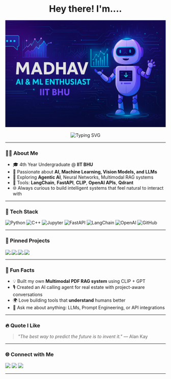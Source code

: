 <h1 align="center">Hey there! I'm....</h1>

<p align="center">
  <img src="https://github.com/MadsDoodle/MadsDoodle/blob/main/ChatGPT%20Image%20Jun%2023%2C%202025%2C%2009_33_00%20PM.png" alt="Madhav Banner"/>
</p>

<p align="center">
  <img src="https://readme-typing-svg.demolab.com?font=Fira+Code&pause=1000&center=true&vCenter=true&width=435&lines=AI+%26+ML+Enthusiast;4th+Year+Undergrad+at+IIT+BHU;Building+LLM+Projects+%F0%9F%9A%80;Exploring+Agentic+AI+%E2%9A%99%EF%B8%8F" alt="Typing SVG" />
</p>

---

### 👨‍💻 About Me

- 🎓 4th Year Undergraduate @ **IIT BHU**
- 🧠 Passionate about **AI, Machine Learning, Vision Models, and LLMs**
- 🤖 Exploring **Agentic AI**, Neural Networks, Multimodal RAG systems
- 🔧 Tools: **LangChain**, **FastAPI**, **CLIP**, **OpenAI APIs**, **Qdrant**
- 🌐 Always curious to build intelligent systems that feel natural to interact with

---

### 🧰 Tech Stack

![Python](https://img.shields.io/badge/-Python-333?style=flat&logo=python)
![C++](https://img.shields.io/badge/-C++-333?style=flat&logo=cplusplus)
![Jupyter](https://img.shields.io/badge/-Jupyter-333?style=flat&logo=Jupyter)
![FastAPI](https://img.shields.io/badge/-FastAPI-333?style=flat&logo=fastapi)
![LangChain](https://img.shields.io/badge/-LangChain-333?style=flat&logo=Chainlink)
![OpenAI](https://img.shields.io/badge/-OpenAI-333?style=flat&logo=openai)
![GitHub](https://img.shields.io/badge/-GitHub-333?style=flat&logo=github)

---

### 📌 Pinned Projects

<a href="https://github.com/MadsDoodle/Agent_2n_Agent">
  <img align="center" src="https://github-readme-stats.vercel.app/api/pin/?username=MadsDoodle&repo=Agent_2n_Agent&theme=tokyonight" />
</a>
<a href="https://github.com/MadsDoodle/ResumePro">
  <img align="center" src="https://github-readme-stats.vercel.app/api/pin/?username=MadsDoodle&repo=ResumePro&theme=tokyonight" />
</a>
<a href="https://github.com/MadsDoodle/Monte-Carlo-simulation">
  <img align="center" src="https://github-readme-stats.vercel.app/api/pin/?username=MadsDoodle&repo=Monte-Carlo-Simulation&theme=tokyonight" />
</a>
<a href="https://github.com/MadsDoodle/Multimodal_PDF_RAG-using-CLIP-LLM-">
  <img align="center" src="https://github-readme-stats.vercel.app/api/pin/?username=MadsDoodle&repo=Multimodal_PDF_RAG-using-CLIP-LLM-&theme=tokyonight" />
</a>

---

### 🧠 Fun Facts

- 💡 Built my own **Multimodal PDF RAG system** using CLIP + GPT
- 🎙️ Created an AI calling agent for real estate with project-aware conversations
- 🌍 Love building tools that **understand** humans better
- 💬 Ask me about anything: LLMs, Prompt Engineering, or API integrations

---

### 🔥 Quote I Like

> *"The best way to predict the future is to invent it."* — Alan Kay

---

### 🌐 Connect with Me

<p align="left">
  <a href="mailto:madhavbaidyaiitbhu@gmail.com"><img src="https://img.shields.io/badge/Gmail-%23D14836.svg?&style=for-the-badge&logo=gmail&logoColor=white"/></a>
  <a href="https://linkedin.com/in/madhavbaidya"><img src="https://www.linkedin.com/in/madhav-sukla-baidya-20a151285?utm_source=share&utm_campaign=share_via&utm_content=profile&utm_medium=android_app"/></a>
  <a href="https://github.com/MadsDoodle"><img src="https://img.shields.io/badge/-GitHub-181717?style=for-the-badge&logo=github&logoColor=white"/></a>
</p>

---

